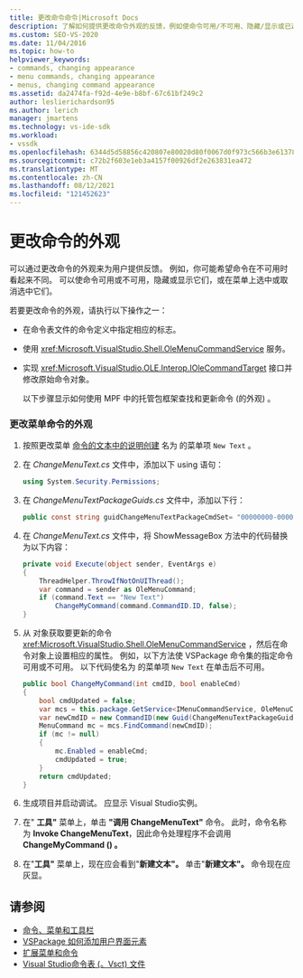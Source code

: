 ```yaml
---
title: 更改命令命令|Microsoft Docs
description: 了解如何提供更改命令外观的反馈，例如使命令可用/不可用、隐藏/显示或已选中/未选中。
ms.custom: SEO-VS-2020
ms.date: 11/04/2016
ms.topic: how-to
helpviewer_keywords:
- commands, changing appearance
- menu commands, changing appearance
- menus, changing command appearance
ms.assetid: da2474fa-f92d-4e9e-b8bf-67c61bf249c2
author: leslierichardson95
ms.author: lerich
manager: jmartens
ms.technology: vs-ide-sdk
ms.workload:
- vssdk
ms.openlocfilehash: 6344d5d58856c420807e80020d80f0067d0f973c566b3e613782e5fa0b85ef11
ms.sourcegitcommit: c72b2f603e1eb3a4157f00926df2e263831ea472
ms.translationtype: MT
ms.contentlocale: zh-CN
ms.lasthandoff: 08/12/2021
ms.locfileid: "121452623"
---
```

# <a name="change-the-appearance-of-a-command"></a>更改命令的外观
可以通过更改命令的外观来为用户提供反馈。 例如，你可能希望命令在不可用时看起来不同。 可以使命令可用或不可用，隐藏或显示它们，或在菜单上选中或取消选中它们。

若要更改命令的外观，请执行以下操作之一：

- 在命令表文件的命令定义中指定相应的标志。

- 使用 <xref:Microsoft.VisualStudio.Shell.OleMenuCommandService> 服务。

- 实现 <xref:Microsoft.VisualStudio.OLE.Interop.IOleCommandTarget> 接口并修改原始命令对象。

  以下步骤显示如何使用 MPF 中的托管包框架查找和更新命令 (的外观) 。

### <a name="to-change-the-appearance-of-a-menu-command"></a>更改菜单命令的外观

1. 按照更改菜单 [命令的文本中的说明创建](../extensibility/changing-the-text-of-a-menu-command.md) 名为 的菜单项 `New Text` 。

2. 在 *ChangeMenuText.cs* 文件中，添加以下 using 语句：

    ```csharp
    using System.Security.Permissions;
    ```

3. 在 *ChangeMenuTextPackageGuids.cs* 文件中，添加以下行：

    ```csharp
    public const string guidChangeMenuTextPackageCmdSet= "00000000-0000-0000-0000-00000000";  // get the GUID from the .vsct file
    ```

4. 在 *ChangeMenuText.cs* 文件中，将 ShowMessageBox 方法中的代码替换为以下内容：

    ```csharp
    private void Execute(object sender, EventArgs e)
    {
        ThreadHelper.ThrowIfNotOnUIThread();
        var command = sender as OleMenuCommand;
        if (command.Text == "New Text")
            ChangeMyCommand(command.CommandID.ID, false);
    }
    ```

5. 从 对象获取要更新的命令 <xref:Microsoft.VisualStudio.Shell.OleMenuCommandService> ，然后在命令对象上设置相应的属性。 例如，以下方法使 VSPackage 命令集的指定命令可用或不可用。 以下代码使名为 的菜单项 `New Text` 在单击后不可用。

    ```csharp
    public bool ChangeMyCommand(int cmdID, bool enableCmd)
    {
        bool cmdUpdated = false;
        var mcs = this.package.GetService<IMenuCommandService, OleMenuCommandService>();
        var newCmdID = new CommandID(new Guid(ChangeMenuTextPackageGuids.guidChangeMenuTextPackageCmdSet), cmdID);
        MenuCommand mc = mcs.FindCommand(newCmdID);
        if (mc != null)
        {
            mc.Enabled = enableCmd;
            cmdUpdated = true;
        }
        return cmdUpdated;
    }
    ```

6. 生成项目并启动调试。 应显示 Visual Studio实例。

7. 在" **工具"** 菜单上，单击 **"调用 ChangeMenuText"** 命令。 此时，命令名称为 **Invoke ChangeMenuText**，因此命令处理程序不会调用 **ChangeMyCommand () 。**

8. 在"**工具"** 菜单上，现在应会看到"**新建文本"。** 单击"**新建文本"。** 命令现在应灰显。

## <a name="see-also"></a>请参阅
- [命令、菜单和工具栏](../extensibility/internals/commands-menus-and-toolbars.md)
- [VSPackage 如何添加用户界面元素](../extensibility/internals/how-vspackages-add-user-interface-elements.md)
- [扩展菜单和命令](../extensibility/extending-menus-and-commands.md)
- [Visual Studio命令表 (。Vsct) 文件](../extensibility/internals/visual-studio-command-table-dot-vsct-files.md)
